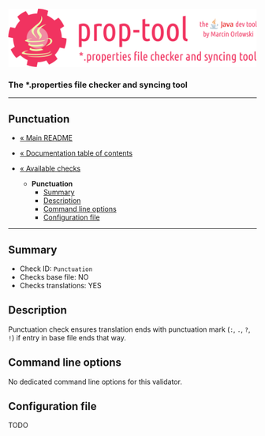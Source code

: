 ![prop-tool logo](../../artwork/prop-tool-logo.png)

### The *.properties file checker and syncing tool ###

---

## Punctuation ##

* [« Main README](../../README.md)
* [« Documentation table of contents](../README.md)


* [« Available checks](README.md)
  * **Punctuation**
    * [Summary](#summary)
    * [Description](#description)
    * [Command line options](#command-line-options)
    * [Configuration file](#configuration-file)

---

## Summary ##

* Check ID: `Punctuation`
* Checks base file: NO
* Checks translations: YES

## Description ##

Punctuation check ensures translation ends with punctuation mark (`:`, `.`, `?`, `!`) if entry in base file ends that way.

## Command line options ##

No dedicated command line options for this validator.

## Configuration file ##

TODO
